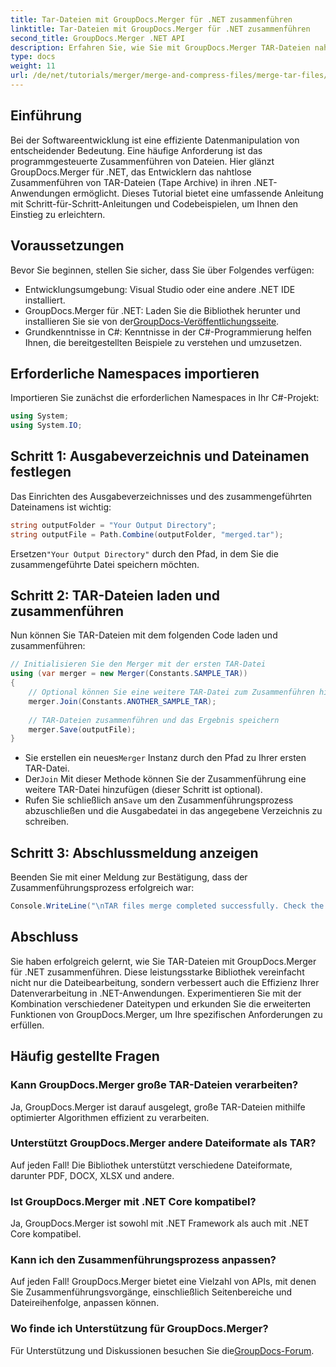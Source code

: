 ```yaml
---
title: Tar-Dateien mit GroupDocs.Merger für .NET zusammenführen
linktitle: Tar-Dateien mit GroupDocs.Merger für .NET zusammenführen
second_title: GroupDocs.Merger .NET API
description: Erfahren Sie, wie Sie mit GroupDocs.Merger TAR-Dateien nahtlos in Ihre .NET-Anwendungen integrieren. Dieses Tutorial bietet eine umfassende Schritt-für-Schritt-Anleitung mit Codebeispiel.
type: docs
weight: 11
url: /de/net/tutorials/merger/merge-and-compress-files/merge-tar-files/
---
```

## Einführung

Bei der Softwareentwicklung ist eine effiziente Datenmanipulation von entscheidender Bedeutung. Eine häufige Anforderung ist das programmgesteuerte Zusammenführen von Dateien. Hier glänzt GroupDocs.Merger für .NET, das Entwicklern das nahtlose Zusammenführen von TAR-Dateien (Tape Archive) in ihren .NET-Anwendungen ermöglicht. Dieses Tutorial bietet eine umfassende Anleitung mit Schritt-für-Schritt-Anleitungen und Codebeispielen, um Ihnen den Einstieg zu erleichtern.

## Voraussetzungen

Bevor Sie beginnen, stellen Sie sicher, dass Sie über Folgendes verfügen:

- Entwicklungsumgebung: Visual Studio oder eine andere .NET IDE installiert.
-  GroupDocs.Merger für .NET: Laden Sie die Bibliothek herunter und installieren Sie sie von der[GroupDocs-Veröffentlichungsseite](https://releases.groupdocs.com/merger/net/).
- Grundkenntnisse in C#: Kenntnisse in der C#-Programmierung helfen Ihnen, die bereitgestellten Beispiele zu verstehen und umzusetzen.

## Erforderliche Namespaces importieren

Importieren Sie zunächst die erforderlichen Namespaces in Ihr C#-Projekt:

```csharp
using System;
using System.IO;
```

## Schritt 1: Ausgabeverzeichnis und Dateinamen festlegen

Das Einrichten des Ausgabeverzeichnisses und des zusammengeführten Dateinamens ist wichtig:

```csharp
string outputFolder = "Your Output Directory";
string outputFile = Path.Combine(outputFolder, "merged.tar");
```

 Ersetzen`"Your Output Directory"` durch den Pfad, in dem Sie die zusammengeführte Datei speichern möchten.

## Schritt 2: TAR-Dateien laden und zusammenführen

Nun können Sie TAR-Dateien mit dem folgenden Code laden und zusammenführen:

```csharp
// Initialisieren Sie den Merger mit der ersten TAR-Datei
using (var merger = new Merger(Constants.SAMPLE_TAR))
{
    // Optional können Sie eine weitere TAR-Datei zum Zusammenführen hinzufügen
    merger.Join(Constants.ANOTHER_SAMPLE_TAR);
    
    // TAR-Dateien zusammenführen und das Ergebnis speichern
    merger.Save(outputFile);
}
```

-  Sie erstellen ein neues`Merger` Instanz durch den Pfad zu Ihrer ersten TAR-Datei.
-  Der`Join` Mit dieser Methode können Sie der Zusammenführung eine weitere TAR-Datei hinzufügen (dieser Schritt ist optional).
-  Rufen Sie schließlich an`Save` um den Zusammenführungsprozess abzuschließen und die Ausgabedatei in das angegebene Verzeichnis zu schreiben.

## Schritt 3: Abschlussmeldung anzeigen

Beenden Sie mit einer Meldung zur Bestätigung, dass der Zusammenführungsprozess erfolgreich war:

```csharp
Console.WriteLine("\nTAR files merge completed successfully. Check the output in {0}", outputFolder);
```

## Abschluss

Sie haben erfolgreich gelernt, wie Sie TAR-Dateien mit GroupDocs.Merger für .NET zusammenführen. Diese leistungsstarke Bibliothek vereinfacht nicht nur die Dateibearbeitung, sondern verbessert auch die Effizienz Ihrer Datenverarbeitung in .NET-Anwendungen. Experimentieren Sie mit der Kombination verschiedener Dateitypen und erkunden Sie die erweiterten Funktionen von GroupDocs.Merger, um Ihre spezifischen Anforderungen zu erfüllen.

## Häufig gestellte Fragen

### Kann GroupDocs.Merger große TAR-Dateien verarbeiten?
Ja, GroupDocs.Merger ist darauf ausgelegt, große TAR-Dateien mithilfe optimierter Algorithmen effizient zu verarbeiten.

### Unterstützt GroupDocs.Merger andere Dateiformate als TAR?
Auf jeden Fall! Die Bibliothek unterstützt verschiedene Dateiformate, darunter PDF, DOCX, XLSX und andere.

### Ist GroupDocs.Merger mit .NET Core kompatibel?
Ja, GroupDocs.Merger ist sowohl mit .NET Framework als auch mit .NET Core kompatibel.

### Kann ich den Zusammenführungsprozess anpassen?
Auf jeden Fall! GroupDocs.Merger bietet eine Vielzahl von APIs, mit denen Sie Zusammenführungsvorgänge, einschließlich Seitenbereiche und Dateireihenfolge, anpassen können.

### Wo finde ich Unterstützung für GroupDocs.Merger?
 Für Unterstützung und Diskussionen besuchen Sie die[GroupDocs-Forum](https://forum.groupdocs.com/c/merger/32).